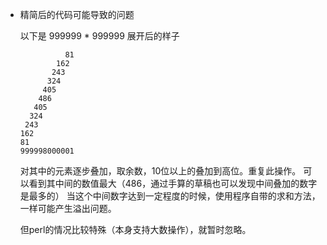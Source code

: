 * 精简后的代码可能导致的问题
  
  以下是 999999 * 999999 展开后的样子
  ```
            81
          162
         243
        324
       405
      486
     405
    324
   243
  162
  81
  999998000001
  ```

  对其中的元素逐步叠加，取余数，10位以上的叠加到高位。重复此操作。
  可以看到其中间的数值最大（486，通过手算的草稿也可以发现中间叠加的数字是最多的）
  当这个中间数字达到一定程度的时候，使用程序自带的求和方法，一样可能产生溢出问题。

  但perl的情况比较特殊（本身支持大数操作），就暂时忽略。






